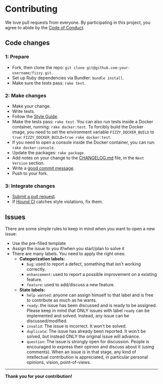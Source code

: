 # Contributing

We love pull requests from everyone. By participating in this project, you agree
to abide by the [Code of Conduct][code_of_conduct].

## Code changes

### 1: Prepare

- Fork, then clone the repo: `git clone git@github.com:your-username/fizzy.git`.
- Set up Ruby dependencies via Bundler: `bundle install`.
- Make sure the tests pass: `rake test`.

### 2: Make changes

- Make your change.
- Write tests.
- Follow the [Style Guide][style_guide].
- Make the tests pass: `rake test`.
  You can also run tests inside a Docker container, running: `rake docker:test`.
  To forcibly build the Docker image, you need to set the environment variable
  `FIZZY_DOCKER_BUILD` to `true`: `FIZZY_DOCKER_BUILD=true rake docker:test`.
- If you need to open a console inside the Docker container, you can run:
  `rake docker:console`.
- Update the packages: `rake package`.
- Add notes on your change to the [CHANGELOG.md][changelog] file,
  in the `Next Version` section.
- Write a [good commit message][good_commit_message].
- Push to your fork.

### 3: Integrate changes

- [Submit a pull request][send_pull_request].
- If [Hound CI][houndci] catches style violations, fix them.

## Issues

There are some simple rules to keep in mind when you want to open a new issue:

* Use the pre-filled template
* Assign the issue to you if/when you start/plan to solve it
* There are many labels. You need to apply the right ones:
  * **Categorization labels:**
    * `bug`: used to report a defect, something that isn't working correctly.
    * `enhancement`: used to report a possible improvement on a existing feature.
    * `feature`: used to add/discuss a new feature.
  * **State labels:**
    * `help wanted`: anyone can assign himself to that label and is free to contribute as much as he wants.
    * `ready`: the issue has been discussed and is ready to be assigned.
      Please keep in mind that ONLY issues with label `ready` can be implemented and solved.
      Instead, any issue can be discussed/modified.
    * `invalid`: The issue is incorrect. It won't be solved.
    * `duplicate`: The issue has already been reported. It won't be solved, but instead ONLY the original
      issue will advance.
    * `question`: The issue is strongly open for discussion. People is encouraged to express their opinion and
      discuss about it (using comments).
      When an issue is in that stage, any kind of intellectual contribution is appreciated, in particular
      personal opinions, vision, point-of-views.

----

**Thank you for your contribution!**

<!-- Link declarations -->

[style_guide]: ./STYLE_GUIDE.md
[code_of_conduct]: ./CODE_OF_CONDUCT.md
[changelog]: ./CHANGELOG.md

[send_pull_request]: https://github.com/alem0lars/fizzy/compare/

[houndci]: https://houndci.com

[good_commit_message]: http://tbaggery.com/2008/04/19/a-note-about-git-commit-messages.html
